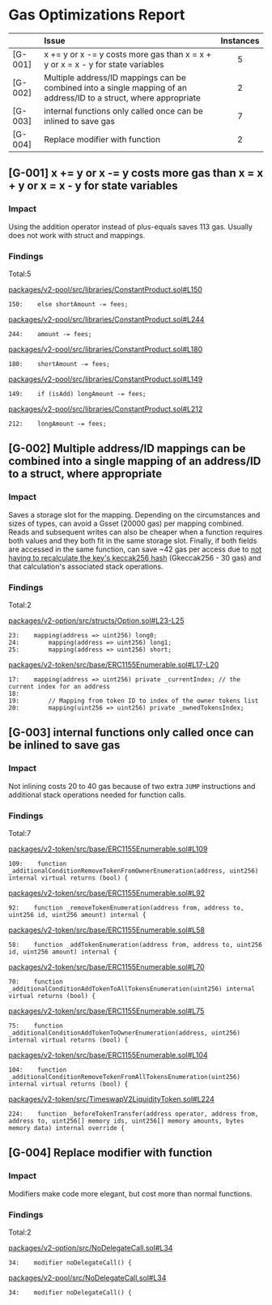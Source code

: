 # Gas Optimizations Report

|         | Issue                                                                                                              | Instances |
| ------- | :----------------------------------------------------------------------------------------------------------------- | :-------: |
| [G-001] | x += y or x -= y costs more gas than x = x + y or x = x - y for state variables                                    |     5     |
| [G-002] | Multiple address/ID mappings can be combined into a single mapping of an address/ID to a struct, where appropriate |     2     |
| [G-003] | internal functions only called once can be inlined to save gas                                                     |     7     |
| [G-004] | Replace modifier with function                                                                                     |     2     |

## [G-001] x += y or x -= y costs more gas than x = x + y or x = x - y for state variables

### Impact

Using the addition operator instead of plus-equals saves 113 gas. Usually does not work with struct and mappings.

### Findings

Total:5

[packages/v2-pool/src/libraries/ConstantProduct.sol#L150](https://github.com/code-423n4/2023-01-timeswap/tree/main//packages/v2-pool/src/libraries/ConstantProduct.sol#L150)

```solidity
150:    else shortAmount -= fees;
```

[packages/v2-pool/src/libraries/ConstantProduct.sol#L244](https://github.com/code-423n4/2023-01-timeswap/tree/main//packages/v2-pool/src/libraries/ConstantProduct.sol#L244)

```solidity
244:    amount -= fees;
```

[packages/v2-pool/src/libraries/ConstantProduct.sol#L180](https://github.com/code-423n4/2023-01-timeswap/tree/main//packages/v2-pool/src/libraries/ConstantProduct.sol#L180)

```solidity
180:    shortAmount -= fees;
```

[packages/v2-pool/src/libraries/ConstantProduct.sol#L149](https://github.com/code-423n4/2023-01-timeswap/tree/main//packages/v2-pool/src/libraries/ConstantProduct.sol#L149)

```solidity
149:    if (isAdd) longAmount -= fees;
```

[packages/v2-pool/src/libraries/ConstantProduct.sol#L212](https://github.com/code-423n4/2023-01-timeswap/tree/main//packages/v2-pool/src/libraries/ConstantProduct.sol#L212)

```solidity
212:    longAmount -= fees;
```

## [G-002] Multiple address/ID mappings can be combined into a single mapping of an address/ID to a struct, where appropriate

### Impact

Saves a storage slot for the mapping. Depending on the circumstances and sizes of types, can avoid a Gsset (20000 gas) per mapping combined. Reads and subsequent writes can also be cheaper when a function requires both values and they both fit in the same storage slot. Finally, if both fields are accessed in the same function, can save ~42 gas per access due to [not having to recalculate the key's keccak256 hash](https://gist.github.com/IllIllI000/ec23a57daa30a8f8ca8b9681c8ccefb0) (Gkeccak256 - 30 gas) and that calculation's associated stack operations.

### Findings

Total:2

[packages/v2-option/src/structs/Option.sol#L23-L25](https://github.com/code-423n4/2023-01-timeswap/tree/main//packages/v2-option/src/structs/Option.sol#L23-L25)

```solidity
23:    mapping(address => uint256) long0;
24:        mapping(address => uint256) long1;
25:        mapping(address => uint256) short;
```

[packages/v2-token/src/base/ERC1155Enumerable.sol#L17-L20](https://github.com/code-423n4/2023-01-timeswap/tree/main//packages/v2-token/src/base/ERC1155Enumerable.sol#L17-L20)

```solidity
17:    mapping(address => uint256) private _currentIndex; // the current index for an address
18:
19:        // Mapping from token ID to index of the owner tokens list
20:        mapping(uint256 => uint256) private _ownedTokensIndex;
```

## [G-003] internal functions only called once can be inlined to save gas

### Impact

Not inlining costs 20 to 40 gas because of two extra `JUMP` instructions and additional stack operations needed for function calls.

### Findings

Total:7

[packages/v2-token/src/base/ERC1155Enumerable.sol#L109](https://github.com/code-423n4/2023-01-timeswap/tree/main//packages/v2-token/src/base/ERC1155Enumerable.sol#L109)

```solidity
109:    function _additionalConditionRemoveTokenFromOwnerEnumeration(address, uint256) internal virtual returns (bool) {
```

[packages/v2-token/src/base/ERC1155Enumerable.sol#L92](https://github.com/code-423n4/2023-01-timeswap/tree/main//packages/v2-token/src/base/ERC1155Enumerable.sol#L92)

```solidity
92:    function _removeTokenEnumeration(address from, address to, uint256 id, uint256 amount) internal {
```

[packages/v2-token/src/base/ERC1155Enumerable.sol#L58](https://github.com/code-423n4/2023-01-timeswap/tree/main//packages/v2-token/src/base/ERC1155Enumerable.sol#L58)

```solidity
58:    function _addTokenEnumeration(address from, address to, uint256 id, uint256 amount) internal {
```

[packages/v2-token/src/base/ERC1155Enumerable.sol#L70](https://github.com/code-423n4/2023-01-timeswap/tree/main//packages/v2-token/src/base/ERC1155Enumerable.sol#L70)

```solidity
70:    function _additionalConditionAddTokenToAllTokensEnumeration(uint256) internal virtual returns (bool) {
```

[packages/v2-token/src/base/ERC1155Enumerable.sol#L75](https://github.com/code-423n4/2023-01-timeswap/tree/main//packages/v2-token/src/base/ERC1155Enumerable.sol#L75)

```solidity
75:    function _additionalConditionAddTokenToOwnerEnumeration(address, uint256) internal virtual returns (bool) {
```

[packages/v2-token/src/base/ERC1155Enumerable.sol#L104](https://github.com/code-423n4/2023-01-timeswap/tree/main//packages/v2-token/src/base/ERC1155Enumerable.sol#L104)

```solidity
104:    function _additionalConditionRemoveTokenFromAllTokensEnumeration(uint256) internal virtual returns (bool) {
```

[packages/v2-token/src/TimeswapV2LiquidityToken.sol#L224](https://github.com/code-423n4/2023-01-timeswap/tree/main//packages/v2-token/src/TimeswapV2LiquidityToken.sol#L224)

```solidity
224:    function _beforeTokenTransfer(address operator, address from, address to, uint256[] memory ids, uint256[] memory amounts, bytes memory data) internal override {
```

## [G-004] Replace modifier with function

### Impact

Modifiers make code more elegant, but cost more than normal functions.

### Findings

Total:2

[packages/v2-option/src/NoDelegateCall.sol#L34](https://github.com/code-423n4/2023-01-timeswap/tree/main//packages/v2-option/src/NoDelegateCall.sol#L34)

```solidity
34:    modifier noDelegateCall() {
```

[packages/v2-pool/src/NoDelegateCall.sol#L34](https://github.com/code-423n4/2023-01-timeswap/tree/main//packages/v2-pool/src/NoDelegateCall.sol#L34)

```solidity
34:    modifier noDelegateCall() {
```
